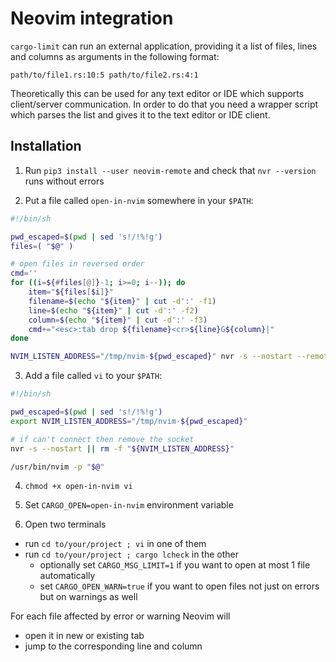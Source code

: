 # Neovim integration
`cargo-limit` can run an external application, providing it a list of files, lines and columns as arguments in the following format:

```
path/to/file1.rs:10:5 path/to/file2.rs:4:1
```

Theoretically this can be used for any text editor or IDE which supports client/server communication. In order to do that you need a wrapper script which parses the list and gives it to the text editor or IDE client.

## Installation
1. Run `pip3 install --user neovim-remote` and check that `nvr --version` runs without errors

2. Put a file called `open-in-nvim` somewhere in your `$PATH`:
```bash
#!/bin/sh

pwd_escaped=$(pwd | sed 's!/!%!g')
files=( "$@" )

# open files in reversed order
cmd=''
for ((i=${#files[@]}-1; i>=0; i--)); do
    item="${files[$i]}"
    filename=$(echo "${item}" | cut -d':' -f1)
    line=$(echo "${item}" | cut -d':' -f2)
    column=$(echo "${item}" | cut -d':' -f3)
    cmd+="<esc>:tab drop ${filename}<cr>${line}G${column}|"
done

NVIM_LISTEN_ADDRESS="/tmp/nvim-${pwd_escaped}" nvr -s --nostart --remote-send "${cmd}"
```

3. Add a file called `vi` to your `$PATH`:
```bash
#!/bin/sh

pwd_escaped=$(pwd | sed 's!/!%!g')
export NVIM_LISTEN_ADDRESS="/tmp/nvim-${pwd_escaped}"

# if can't connect then remove the socket
nvr -s --nostart || rm -f "${NVIM_LISTEN_ADDRESS}"

/usr/bin/nvim -p "$@"
```

4. `chmod +x open-in-nvim vi`

5. Set `CARGO_OPEN=open-in-nvim` environment variable

6. Open two terminals
- run `cd to/your/project ; vi` in one of them
- run `cd to/your/project ; cargo lcheck` in the other
    - optionally set `CARGO_MSG_LIMIT=1` if you want to open at most 1 file automatically
    - set `CARGO_OPEN_WARN=true` if you want to open files not just on errors but on warnings as well

For each file affected by error or warning Neovim will
- open it in new or existing tab
- jump to the corresponding line and column
